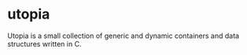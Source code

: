 # utopia

Utopia is a small collection of generic and dynamic containers and data structures written in C. 
